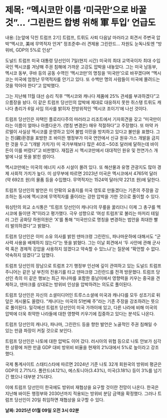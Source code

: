 # **제목: “멕시코만 이름 ‘미국만’으로 바꿀 것”… ‘그린란드 합병 위해 軍 투입’ 언급도**

  내용: [눈앞에 닥친 트럼프 2기] 트럼프, 트뤼도 사퇴 다음날 마러라고 회견서 주변국 압박“멕시코, 美에 무역적자 안겨” 정조준中-러 견제용 그린란드… 자원도 눈독나토엔 “방위비, GDP의 5%로 인상”

도널드 트럼프 미국 대통령 당선인이 7일(현지 시간) 미국의 최대 교역국이자 최대 수입국인 멕시코를 겨냥해 주권 침해에 가까운 고강도 압박을 내놓았다. 그는 미국 남동부, 멕시코 동부, 쿠바 등의 공동 수역인 ‘멕시코만’의 명칭을 ‘미국만’으로 바꾸겠다며 “멕시코는 미국에 엄청난 무역적자를 안기고 있다. 또 수백만 명의 사람들이 미국에 몰려드는 것을 막아야 한다”고 압박했다.

그는 지난해 11월 대선 승리 직후 “멕시코와 캐나다 제품에 25% 관세를 부과하겠다”고 으름장을 놨다. 이 같은 트럼프 당선인의 압박에 제대로 대응하지 못한 쥐스탱 트뤼도 캐나다 총리가 6일 사임 의사를 밝히자 전방위적인 ‘멕시코 조이기’에 나선 것이다. 

트럼프 당선인은 자택인 플로리다주의 마러라고 리조트에서 기자회견을 갖고 “미국만이라는 이름이 얼마나 아름다운가. (명칭 변경은) 매우 적절하다”고 주장했다. 또 마약 카르텔이 사실상 멕시코를 운영하고 있어 불법 이민을 방치하고 있다고 불만을 표했다. 그는 친(親)환경을 표방한 조 바이든 행정부가 미국 연안에서 신규 원유·가스 개발을 금지한 것을 두고 “(개발 가치가) 미 국가부채보다 많은 40조∼50조 달러에 달하는데 바이든이 이를 버렸다”고 비판했다. 재집권 시 멕시코만에서 대대적인 원유 및 천연가스 개발에 나설 뜻을 밝힌 셈이다. 

멕시코만에는 미국의 에너지 시추 시설이 몰려 있다. 또 해산물과 유명 관광지도 많아 경제 사회적 가치가 높다. 미 상무부에 따르면 2023년 미국은 멕시코에서 4765억 달러(약 692조 원)의 물품 등을 수입했다. 무역적자는 1524억 달러(약 221조 원)에 달한다. 

트럼프 당선인의 발언은 미 안팎의 요충지를 미국 영토로 만들겠다는 기존의 주장을 강조하는 동시에 멕시코에 무역적자를 줄이라는 강한 압박을 가한 것으로 풀이할 수 있다. 

워싱턴의 외교 소식통은 “트럼프 당선인이 캐나다의 무릎을 꿇리더니 이제 그 총구를 멕시코에 들이댄 격”이라고 평가했다. 극우 성향으로 ‘여성 트럼프’로 불리는 마저리 테일러 그린 공화당 하원의원은 ‘X’를 통해 “미국만으로 명칭을 변경하는 법안을 최대한 빨리 발의하겠다”고 밝혔다.

트럼프 당선인은 이미 소유 의사를 밝힌 덴마크령 그린란드, 파나마운하에 대해서도 “군사력 사용을 배제하지 않는다”는 뜻을 밝혔다. 그는 이날 회견에서 ‘두 사안에 관해 군사력 혹은 경제적 강압을 사용하지 않겠다고 약속할 수 있느냐’는 질문에 “확언할 수 없다. 약속하지 않겠다”고 답했다. 

트럼프 당선인의 장남으로 트럼프 2기 행정부 인선에 깊이 관여하고 있는 도널드 트럼프 주니어는 같은 날 부친의 전용기를 타고 덴마크령 그린란드를 전격 방문했다. 트럼프 당선인 측의 이 같은 행보는 최근 파나마를 포함한 중남미에서 영향력을 키우는 중국을 견제하고, 덴마크를 상대로는 방위비 인상을 압박하려는 의도로 풀이된다.

트럼프 당선인은 자신의 소셜미디어인 트루스소셜에 미국과 캐나다를 모두 성조기로 뒤덮은 게시물도 올렸다. “캐나다는 미국의 51번째 주”라는 기존 주장을 강조하려는 뜻으로 풀이된다. 일각에선 트럼프 당선인이 미국 가까이에 있고, 다른 나라에 비해 미국의 압박에 더욱 취약한 나라들에 대한 영향력 키우기에 집중하고 있다는 분석도 나온다. 

트럼프 당선인의 캐나다, 파나마, 그린란드 등을 향한 발언은 노골적인 주권 침해일 수 있는 만큼 파장이 커질 것으로 보인다.

트럼프 당선인은 나토에 대한 압박도 이어 갔다. 러시아의 위협 등으로 나토 안보가 심각한 상황에 처한 만큼 GDP 대비 방위비 비율을 현재의 2%대에서 5%로 높이라고 강조했다. 

국제 통계사이트 스태티스타에 따르면 2024년 기준 나토 32개 회원국의 방위비 평균은 GDP의 2.71%다. 폴란드(4.12%), 에스토니아(3.43%), 미국(3.18%) 등이 3%를 넘기긴 했으나 대부분 2%대다. 

이에 트럼프 당선인이 한국에도 방위비 재협상을 요구할 것이란 전망이 나온다. 한국은 지난해 바이든 행정부와 2030년까지 적용되는 방위비 분담 금액을 확정했다. 그러나 트럼프 당선인이 20일 취임하면 재협상을 요구할 수 있다.

  **날짜: 2025년 01월 09일 오전 3시 02분**